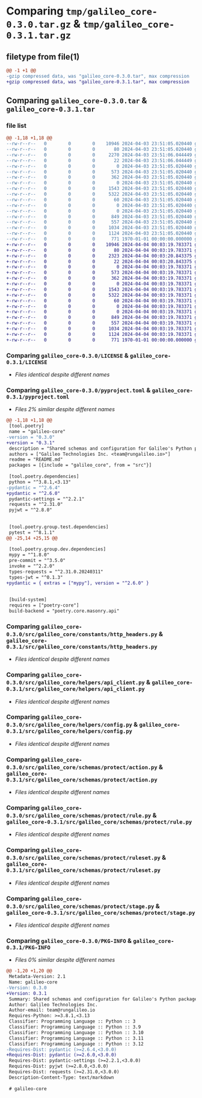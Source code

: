 # Comparing `tmp/galileo_core-0.3.0.tar.gz` & `tmp/galileo_core-0.3.1.tar.gz`

## filetype from file(1)

```diff
@@ -1 +1 @@
-gzip compressed data, was "galileo_core-0.3.0.tar", max compression
+gzip compressed data, was "galileo_core-0.3.1.tar", max compression
```

## Comparing `galileo_core-0.3.0.tar` & `galileo_core-0.3.1.tar`

### file list

```diff
@@ -1,18 +1,18 @@
--rw-r--r--   0        0        0    10946 2024-04-03 23:51:05.020440 galileo_core-0.3.0/LICENSE
--rw-r--r--   0        0        0       80 2024-04-03 23:51:05.020440 galileo_core-0.3.0/README.md
--rw-r--r--   0        0        0     2270 2024-04-03 23:51:06.044449 galileo_core-0.3.0/pyproject.toml
--rw-r--r--   0        0        0       22 2024-04-03 23:51:06.044449 galileo_core-0.3.0/src/galileo_core/__init__.py
--rw-r--r--   0        0        0        0 2024-04-03 23:51:05.020440 galileo_core-0.3.0/src/galileo_core/constants/__init__.py
--rw-r--r--   0        0        0      573 2024-04-03 23:51:05.020440 galileo_core-0.3.0/src/galileo_core/constants/http_headers.py
--rw-r--r--   0        0        0      362 2024-04-03 23:51:05.020440 galileo_core-0.3.0/src/galileo_core/constants/routes.py
--rw-r--r--   0        0        0        0 2024-04-03 23:51:05.020440 galileo_core-0.3.0/src/galileo_core/helpers/__init__.py
--rw-r--r--   0        0        0     1543 2024-04-03 23:51:05.020440 galileo_core-0.3.0/src/galileo_core/helpers/api_client.py
--rw-r--r--   0        0        0     5322 2024-04-03 23:51:05.020440 galileo_core-0.3.0/src/galileo_core/helpers/config.py
--rw-r--r--   0        0        0       60 2024-04-03 23:51:05.020440 galileo_core-0.3.0/src/galileo_core/helpers/logger.py
--rw-r--r--   0        0        0        0 2024-04-03 23:51:05.020440 galileo_core-0.3.0/src/galileo_core/schemas/__init__.py
--rw-r--r--   0        0        0        0 2024-04-03 23:51:05.020440 galileo_core-0.3.0/src/galileo_core/schemas/protect/__init__.py
--rw-r--r--   0        0        0      849 2024-04-03 23:51:05.020440 galileo_core-0.3.0/src/galileo_core/schemas/protect/action.py
--rw-r--r--   0        0        0      557 2024-04-03 23:51:05.020440 galileo_core-0.3.0/src/galileo_core/schemas/protect/rule.py
--rw-r--r--   0        0        0     1034 2024-04-03 23:51:05.020440 galileo_core-0.3.0/src/galileo_core/schemas/protect/ruleset.py
--rw-r--r--   0        0        0     1124 2024-04-03 23:51:05.020440 galileo_core-0.3.0/src/galileo_core/schemas/protect/stage.py
--rw-r--r--   0        0        0      771 1970-01-01 00:00:00.000000 galileo_core-0.3.0/PKG-INFO
+-rw-r--r--   0        0        0    10946 2024-04-04 00:03:19.783371 galileo_core-0.3.1/LICENSE
+-rw-r--r--   0        0        0       80 2024-04-04 00:03:19.783371 galileo_core-0.3.1/README.md
+-rw-r--r--   0        0        0     2323 2024-04-04 00:03:20.843375 galileo_core-0.3.1/pyproject.toml
+-rw-r--r--   0        0        0       22 2024-04-04 00:03:20.843375 galileo_core-0.3.1/src/galileo_core/__init__.py
+-rw-r--r--   0        0        0        0 2024-04-04 00:03:19.783371 galileo_core-0.3.1/src/galileo_core/constants/__init__.py
+-rw-r--r--   0        0        0      573 2024-04-04 00:03:19.783371 galileo_core-0.3.1/src/galileo_core/constants/http_headers.py
+-rw-r--r--   0        0        0      362 2024-04-04 00:03:19.783371 galileo_core-0.3.1/src/galileo_core/constants/routes.py
+-rw-r--r--   0        0        0        0 2024-04-04 00:03:19.783371 galileo_core-0.3.1/src/galileo_core/helpers/__init__.py
+-rw-r--r--   0        0        0     1543 2024-04-04 00:03:19.783371 galileo_core-0.3.1/src/galileo_core/helpers/api_client.py
+-rw-r--r--   0        0        0     5322 2024-04-04 00:03:19.783371 galileo_core-0.3.1/src/galileo_core/helpers/config.py
+-rw-r--r--   0        0        0       60 2024-04-04 00:03:19.783371 galileo_core-0.3.1/src/galileo_core/helpers/logger.py
+-rw-r--r--   0        0        0        0 2024-04-04 00:03:19.783371 galileo_core-0.3.1/src/galileo_core/schemas/__init__.py
+-rw-r--r--   0        0        0        0 2024-04-04 00:03:19.783371 galileo_core-0.3.1/src/galileo_core/schemas/protect/__init__.py
+-rw-r--r--   0        0        0      849 2024-04-04 00:03:19.783371 galileo_core-0.3.1/src/galileo_core/schemas/protect/action.py
+-rw-r--r--   0        0        0      557 2024-04-04 00:03:19.783371 galileo_core-0.3.1/src/galileo_core/schemas/protect/rule.py
+-rw-r--r--   0        0        0     1034 2024-04-04 00:03:19.783371 galileo_core-0.3.1/src/galileo_core/schemas/protect/ruleset.py
+-rw-r--r--   0        0        0     1124 2024-04-04 00:03:19.783371 galileo_core-0.3.1/src/galileo_core/schemas/protect/stage.py
+-rw-r--r--   0        0        0      771 1970-01-01 00:00:00.000000 galileo_core-0.3.1/PKG-INFO
```

### Comparing `galileo_core-0.3.0/LICENSE` & `galileo_core-0.3.1/LICENSE`

 * *Files identical despite different names*

### Comparing `galileo_core-0.3.0/pyproject.toml` & `galileo_core-0.3.1/pyproject.toml`

 * *Files 2% similar despite different names*

```diff
@@ -1,18 +1,18 @@
 [tool.poetry]
 name = "galileo-core"
-version = "0.3.0"
+version = "0.3.1"
 description = "Shared schemas and configuration for Galileo's Python packages."
 authors = ["Galileo Technologies Inc. <team@rungalileo.io>"]
 readme = "README.md"
 packages = [{include = "galileo_core", from = "src"}]
 
 [tool.poetry.dependencies]
 python = "^3.8.1,<3.13"
-pydantic = "^2.6.4"
+pydantic = "^2.6.0"
 pydantic-settings = "^2.2.1"
 requests = "^2.31.0"
 pyjwt = "^2.8.0"
 
 
 [tool.poetry.group.test.dependencies]
 pytest = "^8.1.1"
@@ -25,14 +25,15 @@
 
 [tool.poetry.group.dev.dependencies]
 mypy = "^1.8.0"
 pre-commit = "^3.5.0"
 invoke = "^2.2.0"
 types-requests = "^2.31.0.20240311"
 types-jwt = "^0.1.3"
+pydantic = { extras = ["mypy"], version = "^2.6.0" }
 
 
 [build-system]
 requires = ["poetry-core"]
 build-backend = "poetry.core.masonry.api"
```

### Comparing `galileo_core-0.3.0/src/galileo_core/constants/http_headers.py` & `galileo_core-0.3.1/src/galileo_core/constants/http_headers.py`

 * *Files identical despite different names*

### Comparing `galileo_core-0.3.0/src/galileo_core/helpers/api_client.py` & `galileo_core-0.3.1/src/galileo_core/helpers/api_client.py`

 * *Files identical despite different names*

### Comparing `galileo_core-0.3.0/src/galileo_core/helpers/config.py` & `galileo_core-0.3.1/src/galileo_core/helpers/config.py`

 * *Files identical despite different names*

### Comparing `galileo_core-0.3.0/src/galileo_core/schemas/protect/action.py` & `galileo_core-0.3.1/src/galileo_core/schemas/protect/action.py`

 * *Files identical despite different names*

### Comparing `galileo_core-0.3.0/src/galileo_core/schemas/protect/rule.py` & `galileo_core-0.3.1/src/galileo_core/schemas/protect/rule.py`

 * *Files identical despite different names*

### Comparing `galileo_core-0.3.0/src/galileo_core/schemas/protect/ruleset.py` & `galileo_core-0.3.1/src/galileo_core/schemas/protect/ruleset.py`

 * *Files identical despite different names*

### Comparing `galileo_core-0.3.0/src/galileo_core/schemas/protect/stage.py` & `galileo_core-0.3.1/src/galileo_core/schemas/protect/stage.py`

 * *Files identical despite different names*

### Comparing `galileo_core-0.3.0/PKG-INFO` & `galileo_core-0.3.1/PKG-INFO`

 * *Files 0% similar despite different names*

```diff
@@ -1,20 +1,20 @@
 Metadata-Version: 2.1
 Name: galileo-core
-Version: 0.3.0
+Version: 0.3.1
 Summary: Shared schemas and configuration for Galileo's Python packages.
 Author: Galileo Technologies Inc.
 Author-email: team@rungalileo.io
 Requires-Python: >=3.8.1,<3.13
 Classifier: Programming Language :: Python :: 3
 Classifier: Programming Language :: Python :: 3.9
 Classifier: Programming Language :: Python :: 3.10
 Classifier: Programming Language :: Python :: 3.11
 Classifier: Programming Language :: Python :: 3.12
-Requires-Dist: pydantic (>=2.6.4,<3.0.0)
+Requires-Dist: pydantic (>=2.6.0,<3.0.0)
 Requires-Dist: pydantic-settings (>=2.2.1,<3.0.0)
 Requires-Dist: pyjwt (>=2.8.0,<3.0.0)
 Requires-Dist: requests (>=2.31.0,<3.0.0)
 Description-Content-Type: text/markdown
 
 # galileo-core
```

